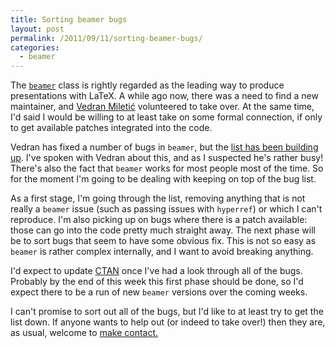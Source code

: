 ```yaml
---
title: Sorting beamer bugs
layout: post
permalink: /2011/09/11/sorting-beamer-bugs/
categories:
  - beamer
---
```

The [`beamer`](https://ctan.org/pkg/beamer) class is rightly regarded as the leading way to produce presentations with LaTeX. A while ago now, there was a need to find a new maintainer, and [Vedran Miletić](https://bitbucket.org/rivanvx) volunteered to take over. At the same time, I'd said I would be willing to at least take on some formal connection, if only to get available patches integrated into the code.

Vedran has fixed a number of bugs in `beamer`, but the [list has been building up](https://bitbucket.org/rivanvx/beamer/issues?status=new&status=open). I've spoken with Vedran about this, and as I suspected he's rather busy! There's also the fact that `beamer` works for most people most of the time. So for the moment I'm going to be dealing with keeping on top of the bug list.

As a first stage, I'm going through the list, removing anything that is not really a `beamer` issue (such as passing issues with `hyperref`) or which I can't reproduce. I'm also picking up on bugs where there is a patch available: those can go into the code pretty much straight away. The next phase will be to sort bugs that seem to have some obvious fix. This is not so easy as `beamer` is rather complex internally, and I want to avoid breaking anything.

I'd expect to update [CTAN](https://www.ctan.org) once I've had a look through all of the bugs. Probably by the end of this week this first phase should be done, so I'd expect there to be a run of new `beamer` versions over the coming weeks.

I can't promise to sort out all of the bugs, but I'd like to at least try to get the list down. If anyone wants to help out (or indeed to take over!) then they are, as usual, welcome to [make contact.](mailto:joseph@texdev.net)
